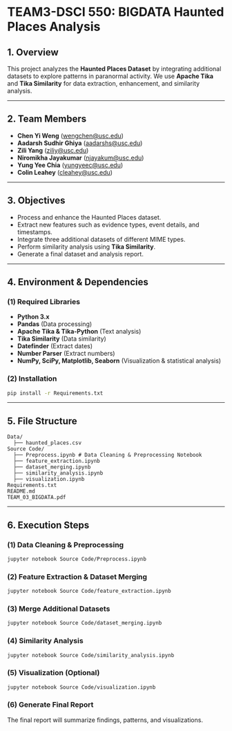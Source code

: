 # TEAM3-DSCI 550: BIGDATA Haunted Places Analysis

## 1. Overview
This project analyzes the **Haunted Places Dataset** by integrating additional datasets to explore patterns in paranormal activity. We use **Apache Tika** and **Tika Similarity** for data extraction, enhancement, and similarity analysis.

---
## 2. Team Members
- **Chen Yi Weng** ([wengchen@usc.edu](mailto:wengchen@usc.edu))
- **Aadarsh Sudhir Ghiya** ([aadarshs@usc.edu](mailto:aadarshs@usc.edu))
- **Zili Yang** ([ziliy@usc.edu](mailto:ziliy@usc.edu))
- **Niromikha Jayakumar** ([njayakum@usc.edu](mailto:njayakum@usc.edu))
- **Yung Yee Chia** ([yungyeec@usc.edu](mailto:yungyeec@usc.edu))
- **Colin Leahey** ([cleahey@usc.edu](mailto:cleahey@usc.edu))

---
## 3. Objectives
- Process and enhance the Haunted Places dataset.
- Extract new features such as evidence types, event details, and timestamps.
- Integrate three additional datasets of different MIME types.
- Perform similarity analysis using **Tika Similarity**.
- Generate a final dataset and analysis report.

---
## 4. Environment & Dependencies

### **(1) Required Libraries**
- **Python 3.x**
- **Pandas** (Data processing)
- **Apache Tika & Tika-Python** (Text analysis)
- **Tika Similarity** (Data similarity)
- **Datefinder** (Extract dates)
- **Number Parser** (Extract numbers)
- **NumPy, SciPy, Matplotlib, Seaborn** (Visualization & statistical analysis)

### **(2) Installation**
```bash
pip install -r Requirements.txt
```
---
## 5. File Structure
```
Data/
  ├── haunted_places.csv
Source Code/
  ├── Preprocess.ipynb # Data Cleaning & Preprocessing Notebook
  ├── feature_extraction.ipynb
  ├── dataset_merging.ipynb
  ├── similarity_analysis.ipynb
  ├── visualization.ipynb
Requirements.txt
README.md
TEAM_03_BIGDATA.pdf
```
---
## 6. Execution Steps

### **(1) Data Cleaning & Preprocessing**
```bash
jupyter notebook Source Code/Preprocess.ipynb
```

### **(2) Feature Extraction & Dataset Merging**
```bash
jupyter notebook Source Code/feature_extraction.ipynb
```

### **(3) Merge Additional Datasets**
```bash
jupyter notebook Source Code/dataset_merging.ipynb
```

### **(4) Similarity Analysis**
```bash
jupyter notebook Source Code/similarity_analysis.ipynb
```

### **(5) Visualization (Optional)**
```bash
jupyter notebook Source Code/visualization.ipynb
```

### **(6) Generate Final Report**
The final report will summarize findings, patterns, and visualizations.
